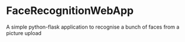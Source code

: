 # FaceRecognitionWebApp
A simple python-flask application to recognise a bunch of faces from a picture upload
